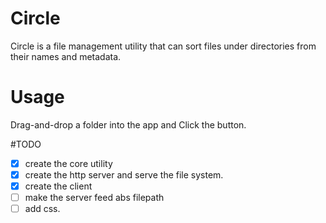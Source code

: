 # Circle

Circle is a file management utility that can sort files under directories from their names and metadata. 


# Usage

Drag-and-drop a folder into the app and Click the button.


#TODO
- [x] create the core utility
- [x] create the http server and serve the file system.
- [x] create the client
- [ ] make the server feed abs filepath
- [ ] add css.